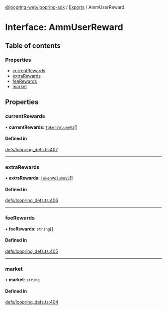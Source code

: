 [@loopring-web/loopring-sdk](../README.md) / [Exports](../modules.md) / AmmUserReward

# Interface: AmmUserReward

## Table of contents

### Properties

- [currentRewards](AmmUserReward.md#currentrewards)
- [extraRewards](AmmUserReward.md#extrarewards)
- [feeRewards](AmmUserReward.md#feerewards)
- [market](AmmUserReward.md#market)

## Properties

### currentRewards

• **currentRewards**: [`TokenVolumeV3`](TokenVolumeV3.md)[]

#### Defined in

[defs/loopring_defs.ts:407](https://github.com/Loopring/loopring_sdk/blob/532648f/src/defs/loopring_defs.ts#L407)

___

### extraRewards

• **extraRewards**: [`TokenVolumeV3`](TokenVolumeV3.md)[]

#### Defined in

[defs/loopring_defs.ts:406](https://github.com/Loopring/loopring_sdk/blob/532648f/src/defs/loopring_defs.ts#L406)

___

### feeRewards

• **feeRewards**: `string`[]

#### Defined in

[defs/loopring_defs.ts:405](https://github.com/Loopring/loopring_sdk/blob/532648f/src/defs/loopring_defs.ts#L405)

___

### market

• **market**: `string`

#### Defined in

[defs/loopring_defs.ts:404](https://github.com/Loopring/loopring_sdk/blob/532648f/src/defs/loopring_defs.ts#L404)
